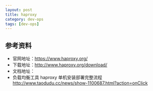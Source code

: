 ```yaml
---
layout: post
title: haproxy
category: dev-ops
tags: [dev-ops]
---
```


## 参考资料
- 官网地址：https://www.haproxy.org/
- 下载地址：http://www.haproxy.org/download/ 
- 文档地址：
- 负载均衡工具 haproxy 单机安装部署完整流程 http://www.taodudu.cc/news/show-1100687.html?action=onClick


